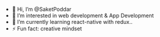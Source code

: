 - 👋 Hi, I’m @SaketPoddar
- 👀 I’m interested in web development & App Development
- 🌱 I’m currently learning react-native with redux..
- ⚡ Fun fact: creative mindset 

<!---
SaketPoddar/SaketPoddar is a ✨ special ✨ repository because its `README.md` (this file) appears on your GitHub profile.
You can click the Preview link to take a look at your changes.
--->
